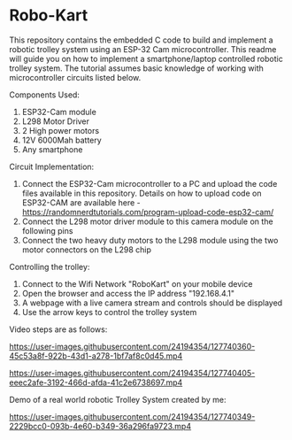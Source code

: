 # Robo-Kart
This repository contains the embedded C code to build and implement a robotic trolley system using an ESP-32 Cam microcontroller. 
This readme will guide you on how to implement a smartphone/laptop controlled robotic trolley system. The tutorial assumes basic knowledge of working with microcontroller circuits listed below.

Components Used:
1. ESP32-Cam module 
2. L298 Motor Driver
3. 2 High power motors
4. 12V 6000Mah battery
5. Any smartphone

Circuit Implementation:

1. Connect the ESP32-Cam microcontroller to a PC and upload the code files available in this repository. Details on how to upload code on ESP32-CAM are available here - https://randomnerdtutorials.com/program-upload-code-esp32-cam/
2. Connect the L298 motor driver module to this camera module on the following pins 
3. Connect the two heavy duty motors to the L298 module using the two motor connectors on the L298 chip

Controlling the trolley:
1. Connect to the Wifi Network "RoboKart" on your mobile device
2. Open the browser and access the IP address "192.168.4.1"
3. A webpage with a live camera stream and controls should be displayed
4. Use the arrow keys to control the trolley system

Video steps are as follows:

https://user-images.githubusercontent.com/24194354/127740360-45c53a8f-922b-43d1-a278-1bf7af8c0d45.mp4

https://user-images.githubusercontent.com/24194354/127740405-eeec2afe-3192-466d-afda-41c2e6738697.mp4

Demo of a real world robotic Trolley System created by me:

https://user-images.githubusercontent.com/24194354/127740349-2229bcc0-093b-4e60-b349-36a296fa9723.mp4




